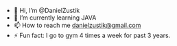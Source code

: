 - 👋 Hi, I’m @DanielZustik
- 🌱 I’m currently learning JAVA
- 📫 How to reach me danielzustik@gmail.com
- ⚡ Fun fact: I go to gym 4 times a week for past 3 years.

